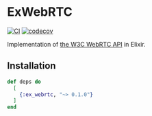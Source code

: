 # ExWebRTC

[![CI](https://img.shields.io/github/actions/workflow/status/elixir-webrtc/ex_webrtc/ci.yml?logo=github&label=CI)](https://github.com/elixir-webrtc/ex_webrtc/actions/workflows/ci.yml)
[![codecov](https://codecov.io/gh/elixir-webrtc/ex_webrtc/graph/badge.svg?token=PdnXfnnmNw)](https://codecov.io/gh/elixir-webrtc/ex_webrtc)

Implementation of [the W3C WebRTC API](https://www.w3.org/TR/webrtc/) in Elixir.

## Installation

```elixir
def deps do
  [
    {:ex_webrtc, "~> 0.1.0"}
  ]
end
```
